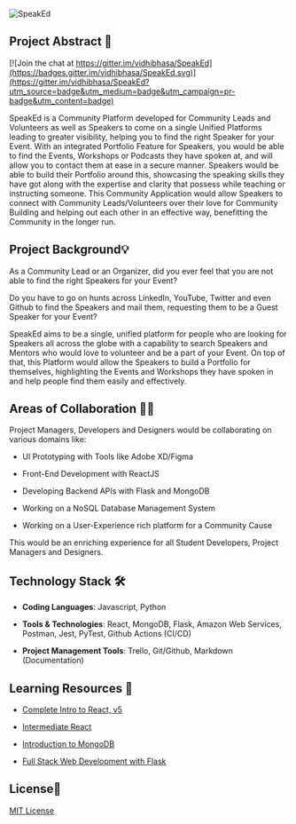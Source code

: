 ![SpeakEd](https://socialify.git.ci/harshcasper/speaked/image?description=1&font=KoHo&forks=1&issues=1&language=1&owner=1&pulls=1&stargazers=1&theme=Light)
## Project Abstract 🙋

[![Join the chat at https://gitter.im/vidhibhasa/SpeakEd](https://badges.gitter.im/vidhibhasa/SpeakEd.svg)](https://gitter.im/vidhibhasa/SpeakEd?utm_source=badge&utm_medium=badge&utm_campaign=pr-badge&utm_content=badge)

SpeakEd is a Community Platform developed for Community Leads and Volunteers as well as Speakers to come on a single Unified Platforms leading to greater visibility, helping you to find the right Speaker for your Event. With an integrated Portfolio Feature for Speakers, you would be able to find the Events, Workshops or Podcasts they have spoken at, and will allow you to contact them at ease in a secure manner. Speakers would be able to build their Portfolio around this, showcasing the speaking skills they have got along with the expertise and clarity that possess while teaching or instructing someone. This Community Application would allow Speakers to connect with Community Leads/Volunteers over their love for Community Building and helping out each other in an effective way, benefitting the Community in the longer run.

## Project Background💡
As a Community Lead or an Organizer, did you ever feel that you are not able to find the right Speakers for your Event?

Do you have to go on hunts across LinkedIn, YouTube, Twitter and even Github to find the Speakers and mail them, requesting them to be a Guest Speaker for your Event?

SpeakEd aims to be a single, unified platform for people who are looking for Speakers all across the globe with a capability to search Speakers and Mentors who would love to volunteer and be a part of your Event. On top of that, this Platform would allow the Speakers to build a Portfolio for themselves, highlighting the Events and Workshops they have spoken in and help people find them easily and effectively.

## Areas of Collaboration 👨‍🏭

Project Managers, Developers and Designers would be collaborating on various domains like:

-   UI Prototyping with Tools like Adobe XD/Figma
    
-   Front-End Development with ReactJS
    
-   Developing Backend APIs with Flask and MongoDB
    
-   Working on a NoSQL Database Management System
    
-   Working on a User-Experience rich platform for a Community Cause
    
This would be an enriching experience for all Student Developers, Project Managers and Designers.

## Technology Stack 🛠️

- **Coding Languages**: Javascript, Python

- **Tools & Technologies**: React, MongoDB, Flask, Amazon Web Services, Postman, Jest, PyTest, Github Actions (CI/CD)

- **Project Management Tools**: Trello, Git/Github, Markdown (Documentation)

## Learning Resources 🧰

-   [Complete Intro to React, v5](https://frontendmasters.com/courses/complete-react-v5/)
    
-   [Intermediate React](https://frontendmasters.com/courses/intermediate-react/)
    
-   [Introduction to MongoDB](https://frontendmasters.com/courses/mongodb/)
    
-   [Full Stack Web Development with Flask](https://www.linkedin.com/learning/full-stack-web-development-with-flask)

## License📜

[MIT License](https://github.com/HarshCasper/SpeakEd/blob/main/LICENSE)
